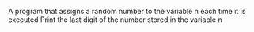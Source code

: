 A program that assigns a random number to the variable n each time it is executed
Print the last digit of the number stored in the variable n
